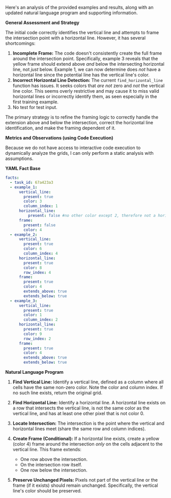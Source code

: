 Here's an analysis of the provided examples and results, along with an updated natural language program and supporting information.

**General Assessment and Strategy**

The initial code correctly identifies the vertical line and attempts to frame the intersection point with a horizontal line. However, it has several shortcomings:

1.  **Incomplete Frame:** The code doesn't consistently create the full frame around the intersection point. Specifically, example 3 reveals that the yellow frame should extend above *and* below the intersecting horizontal line, not *just* below. Example 1, we can now determine does *not* have a horizontal line since the potential line has the vertical line's color.
2.  **Incorrect Horizontal Line Detection:** The current `find_horizontal_line` function has issues. It seeks colors that *are not* zero and *not* the vertical line color. This seems overly restrictive and may cause it to miss valid horizontal lines or incorrectly identify them, as seen especially in the first training example.
3. No test for test input.

The primary strategy is to refine the framing logic to correctly handle the extension above and below the intersection, correct the horizontal line identification, and make the framing dependent of it.

**Metrics and Observations (using Code Execution)**

Because we do not have access to interactive code execution to dynamically analyze the grids, I can only perform a static analysis with assumptions.

**YAML Fact Base**


```yaml
facts:
  - task_id: 67a423a3
  - example_1:
      vertical_line:
        present: true
        color: 3
        column_index: 1
      horizontal_line:
          present: false #no other color except 2, therefore not a horizontal line, see ex. 2
      frame:
        present: false
        color: 4
  - example_2:
      vertical_line:
        present: true
        color: 6
        column_index: 4
      horizontal_line:
        present: true
        color: 8
        row_index: 4
      frame:
        present: true
        color: 4
        extends_above: true
        extends_below: true
  - example_3:
      vertical_line:
        present: true
        color: 1
        column_index: 2
      horizontal_line:
        present: true
        color: 9
        row_index: 2
      frame:
        present: true
        color: 4
        extends_above: true
        extends_below: true
```


**Natural Language Program**

1.  **Find Vertical Line:** Identify a vertical line, defined as a column where all cells have the same non-zero color. Note the color and column index. If no such line exists, return the original grid.

2.  **Find Horizontal Line:** Identify a horizontal line. A horizontal line exists on a row that intersects the vertical line, is not the same color as the vertical line, and has at least one other pixel that is not color 0.

3.  **Locate Intersection:** The intersection is the point where the vertical and horizontal lines meet (share the same row and column indices).

4.  **Create Frame (Conditional):** If a horizontal line exists, create a yellow (color 4) frame around the intersection *only* on the cells adjacent to the vertical line. This frame extends:
    *   One row above the intersection.
    *   On the intersection row itself.
    *   One row below the intersection.

5.  **Preserve Unchanged Pixels:** Pixels not part of the vertical line or the frame (if it exists) should remain unchanged. Specifically, the vertical line's color should be preserved.
